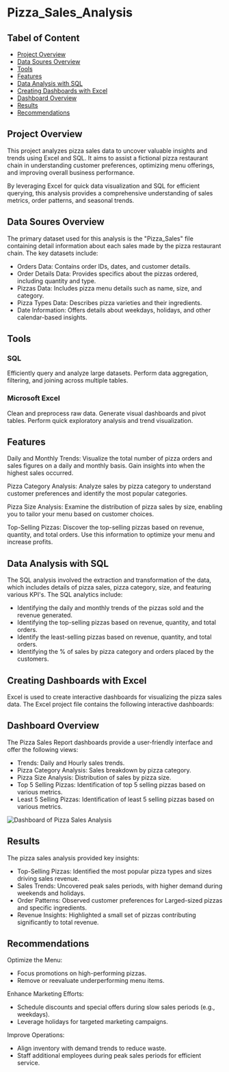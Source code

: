 # Pizza_Sales_Analysis
## Tabel of Content
- [Project Overview](#Project-Overview)
- [Data Soures Overview](#Data-Soures-Overview)
- [Tools](#Tools)
- [Features](#Features)
- [Data Analysis with SQL](#Data-Analysis-with-SQL)
- [Creating Dashboards with Excel](#Creating-Dashboards-with-Excel)
- [Dashboard Overview](#Dashboard-Overview)
- [Results](#Results)
- [Recommendations](#Recommendations)
## Project Overview
This project analyzes pizza sales data to uncover valuable insights and trends using Excel and SQL. It aims to assist a fictional pizza restaurant chain in understanding customer preferences, optimizing menu offerings, and improving overall business performance.

By leveraging Excel for quick data visualization and SQL for efficient querying, this analysis provides a comprehensive understanding of sales metrics, order patterns, and seasonal trends.

## Data Soures Overview
The primary dataset used for this analysis is the "Pizza_Sales" file containing detail information about each sales made by the pizza restaurant chain. The key datasets include:

- Orders Data: Contains order IDs, dates, and customer details.
- Order Details Data: Provides specifics about the pizzas ordered, including quantity and type.
- Pizzas Data: Includes pizza menu details such as name, size, and category.
- Pizza Types Data: Describes pizza varieties and their ingredients.
- Date Information: Offers details about weekdays, holidays, and other calendar-based insights.

## Tools
### SQL
Efficiently query and analyze large datasets.
Perform data aggregation, filtering, and joining across multiple tables.

### Microsoft Excel
Clean and preprocess raw data.
Generate visual dashboards and pivot tables.
Perform quick exploratory analysis and trend visualization.

## Features
Daily and Monthly Trends: Visualize the total number of pizza orders and sales figures on a daily and monthly basis. Gain insights into when the highest sales occurred.

Pizza Category Analysis: Analyze sales by pizza category to understand customer preferences and identify the most popular categories.

Pizza Size Analysis: Examine the distribution of pizza sales by size, enabling you to tailor your menu based on customer choices.

Top-Selling Pizzas: Discover the top-selling pizzas based on revenue, quantity, and total orders. Use this information to optimize your menu and increase profits.


## Data Analysis with SQL
The SQL analysis involved the extraction and transformation of the data, which includes details of pizza sales, pizza category, size, and featuring various KPI's. The SQL analytics include:

- Identifying the daily and monthly trends of the pizzas sold and the revenue generated.
- Identifying the top-selling pizzas based on revenue, quantity, and total orders.
- Identify the least-selling pizzas based on revenue, quantity, and total orders.
- Identifying the % of sales by pizza category and orders placed by the customers.


## Creating Dashboards with Excel
Excel is used to create interactive dashboards for visualizing the pizza sales data. The Excel project file contains the following interactive dashboards:

## Dashboard Overview
The Pizza Sales Report dashboards provide a user-friendly interface and offer the following views:

- Trends: Daily and Hourly sales trends.
- Pizza Category Analysis: Sales breakdown by pizza category.
- Pizza Size Analysis: Distribution of sales by pizza size.
- Top 5 Selling Pizzas: Identification of top 5 selling pizzas based on various metrics.
- Least 5 Selling Pizzas: Identification of least 5 selling pizzas based on various metrics.


![Dashboard of Pizza Sales Analysis](https://github.com/user-attachments/assets/3df10c4b-49ae-476d-9b80-f13e073cd4af)

## Results
The pizza sales analysis provided key insights:

- Top-Selling Pizzas: Identified the most popular pizza types and sizes driving sales revenue.
- Sales Trends: Uncovered peak sales periods, with higher demand during weekends and holidays.
- Order Patterns: Observed customer preferences for Larged-sized pizzas and specific ingredients.
- Revenue Insights: Highlighted a small set of pizzas contributing significantly to total revenue.


## Recommendations
Optimize the Menu:
- Focus promotions on high-performing pizzas.
- Remove or reevaluate underperforming menu items.

Enhance Marketing Efforts:
- Schedule discounts and special offers during slow sales periods (e.g., weekdays).
- Leverage holidays for targeted marketing campaigns.

Improve Operations:
- Align inventory with demand trends to reduce waste.
- Staff additional employees during peak sales periods for efficient service.
